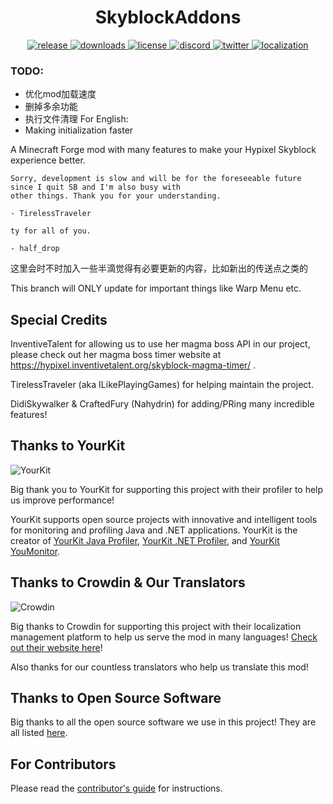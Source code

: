 <!--suppress HtmlDeprecatedAttribute -->
<h1 align="center">SkyblockAddons</h1>

<p align="center">
  <a href="https://github.com/BiscuitDevelopment/SkyblockAddons/releases" target="_blank">
    <img alt="release" src="https://img.shields.io/github/v/release/BiscuitDevelopment/SkyblockAddons?color=56bcd3" />
  </a>
  <a href="https://github.com/BiscuitDevelopment/SkyblockAddons/releases" target="_blank">
    <img alt="downloads" src="https://img.shields.io/github/downloads/BiscuitDevelopment/SkyblockAddons/total?color=56bcd3" />
  </a>
  <a href="https://github.com/BiscuitDevelopment/SkyblockAddons/blob/master/LICENSE" target="_blank">
    <img alt="license" src="https://img.shields.io/badge/License-MIT-56bcd3" />
  </a>
  <a href="https://discord.gg/PqTAEek" target="_blank">
    <img alt="discord" src="https://img.shields.io/discord/450878205294018560?color=56bcd3&label=discord" />
  </a>
  <a href="https://twitter.com/bisccut" target="_blank">
    <img alt="twitter" src="https://img.shields.io/twitter/follow/bisccut?style=social" />
  </a>
  <a href="https://translate.biscuit.codes" target="_blank">
    <img alt="localization" src="https://badges.crowdin.net/skyblockaddons/localized.svg" />
  </a>
</p>

### TODO:
- 优化mod加载速度
- 删掉多余功能
- 执行文件清理
For English:
- Making initialization faster


A Minecraft Forge mod with many features to make your Hypixel Skyblock experience better.

```
Sorry, development is slow and will be for the foreseeable future since I quit SB and I'm also busy with
other things. Thank you for your understanding.

- TirelessTraveler
```

```
ty for all of you.

- half_drop
```
这里会时不时加入一些半滴觉得有必要更新的内容，比如新出的传送点之类的</p>
This branch will ONLY update for important things like Warp Menu etc.

Special Credits
-----
InventiveTalent for allowing us to use her magma boss API in our project, please check out her magma boss timer website at https://hypixel.inventivetalent.org/skyblock-magma-timer/ .

TirelessTraveler (aka ILikePlayingGames) for helping maintain the project.

DidiSkywalker & CraftedFury (Nahydrin) for adding/PRing many incredible features!

Thanks to YourKit
------
![YourKit](https://www.yourkit.com/images/yklogo.png)

Big thank you to YourKit for supporting this project with their profiler to help us improve performance!


YourKit supports open source projects with innovative and intelligent tools 
for monitoring and profiling Java and .NET applications.
YourKit is the creator of [YourKit Java Profiler](https://www.yourkit.com/java/profiler/),
[YourKit .NET Profiler](https://www.yourkit.com/.net/profiler/),
and [YourKit YouMonitor](https://www.yourkit.com/youmonitor/).

Thanks to Crowdin & Our Translators
------
![Crowdin](https://crowdin.com/images/crowdin-logo.svg)

Big thanks to Crowdin for supporting this project with their 
localization management platform to help us serve the mod in many languages!
[Check out their website here](https://crowdin.com/)!

Also thanks for our countless translators who help us translate this mod!

Thanks to Open Source Software
------
Big thanks to all the open source software we use in this project! They are all listed [here](/.github/docs/OPEN_SOURCE_SOFTWARE.md).

For Contributors
------
Please read the [contributor's guide](/.github/docs/CONTRIBUTING.md) for instructions.
